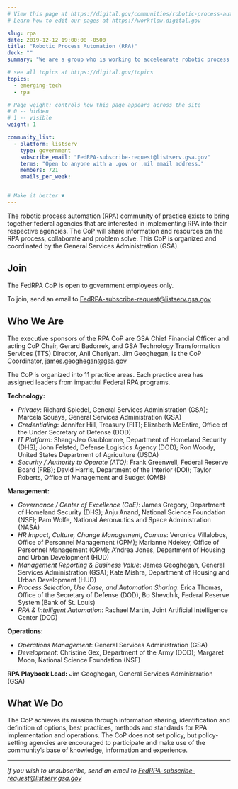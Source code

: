 ```yaml
---
# View this page at https://digital.gov/communities/robotic-process-automation-rpa
# Learn how to edit our pages at https://workflow.digital.gov

slug: rpa
date: 2019-12-12 19:00:00 -0500
title: "Robotic Process Automation (RPA)"
deck: ""
summary: "We are a group who is working to accelearate robotic process automation (RPA) adoption in the federal government."

# see all topics at https://digital.gov/topics
topics:
  - emerging-tech
  - rpa

# Page weight: controls how this page appears across the site
# 0 -- hidden
# 1 -- visible
weight: 1

community_list:
  - platform: listserv
    type: government
    subscribe_email: "FedRPA-subscribe-request@listserv.gsa.gov"
    terms: "Open to anyone with a .gov or .mil email address."
    members: 721
    emails_per_week:


# Make it better ♥
---
```


The robotic process automation (RPA) community of practice exists to bring together federal agencies that are interested in implementing RPA into their respective agencies. The CoP will share information and resources on the RPA process, collaborate and problem solve. This CoP is organized and coordinated by the General Services Administration (GSA).

## Join

The FedRPA CoP is open to government employees only.

To join, send an email to [FedRPA-subscribe-request@listserv.gsa.gov](mailto:FedRPA-subscribe-request@listserv.gsa.gov)

## Who We Are

The executive sponsors of the RPA CoP are GSA Chief Financial Officer and acting CoP Chair, Gerard Badorrek, and GSA Technology Transformation Services (TTS) Director, Anil Cheriyan. Jim Geoghegan, is the CoP Coordinator, [james.geoghegan@gsa.gov](mailto:james.geoghegan@gsa.gov)

The CoP is organized into 11 practice areas.  Each practice area has assigned leaders from impactful Federal RPA programs.

**Technology:**

* _Privacy_: Richard Spiedel, General Services Administration (GSA); Marcela Souaya, General Services Administration (GSA)
* _Credentialing_: Jennifer Hill, Treasury (FIT); Elizabeth McEntire, Office of the Under Secretary of Defense (DOD)
* _IT Platform_: Shang-Jeo Gaublomme, Department of Homeland Security (DHS); John Felsted, Defense Logistics Agency (DOD); Ron Woody, United States Department of Agriculture (USDA)
* _Security / Authority to Operate (ATO)_: Frank Greenwell, Federal Reserve Board (FRB); David Harris, Department of the Interior (DOI); Taylor Roberts, Office of Management and Budget (OMB)

**Management:**

* _Governance / Center of Excellence (CoE)_: James Gregory, Department of Homeland Security (DHS); Anju Anand, National Science Foundation (NSF); Pam Wolfe, National Aeronautics and Space Administration (NASA)
* _HR Impact, Culture, Change Management, Comms_: Veronica Villalobos, Office of Personnel Management (OPM); Marianne Ndekey, Office of Personnel Management (OPM); A’ndrea Jones, Department of Housing and Urban Development (HUD)
* _Management Reporting & Business Value_: James Geoghegan, General Services Administration (GSA); Kate Mishra, Department of Housing and Urban Development (HUD)
* _Process Selection, Use Case, and Automation Sharing_: Erica Thomas, Office of the Secretary of Defense (DOD), Bo Shevchik, Federal Reserve System (Bank of St. Louis)
* _RPA & Intelligent Automation_: Rachael Martin, Joint Artificial Intelligence Center (DOD)

**Operations:**

* _Operations Management_: General Services Administration (GSA)
* _Development_: Christine Gex, Department of the Army (DOD); Margaret Moon, National Science Foundation (NSF)

**RPA Playbook Lead:** Jim Geoghegan, General Services Administration (GSA)

## What We Do

The CoP achieves its mission through information sharing, identification and definition of options, best practices, methods and standards for RPA implementation and operations. The CoP does not set policy, but policy-setting agencies are encouraged to participate and make use of the community’s base of knowledge, information and experience.

---

_If you wish to unsubscribe, send an email to [FedRPA-subscribe-request@listserv.gsa.gov](mailto:FedRPA-subscribe-request@listserv.gsa.gov)_
